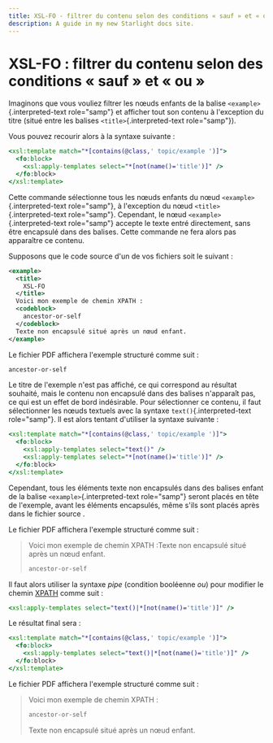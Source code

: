 ```yaml
---
title: XSL-FO - filtrer du contenu selon des conditions « sauf » et « ou »
description: A guide in my new Starlight docs site.
---
```

# XSL-FO : filtrer du contenu selon des conditions « sauf » et « ou »

Imaginons que vous vouliez filtrer les nœuds enfants de la balise
`<example>`{.interpreted-text role="samp"} et afficher tout son contenu
à l\'exception du titre (situé entre les balises
`<title>`{.interpreted-text role="samp"}).

Vous pouvez recourir alors à la syntaxe suivante :

``` xslt
<xsl:template match="*[contains(@class,' topic/example ')]">
  <fo:block>
    <xsl:apply-templates select="*[not(name()='title')]" />
  </fo:block>
</xsl:template>
```

Cette commande sélectionne tous les nœuds enfants du nœud
`<example>`{.interpreted-text role="samp"}, à l\'exception du nœud
`<title>`{.interpreted-text role="samp"}. Cependant, le nœud
`<example>`{.interpreted-text role="samp"} accepte le texte entré
directement, sans être encapsulé dans des balises. Cette commande ne
fera alors pas apparaître ce contenu.

Supposons que le code source d\'un de vos fichiers soit le suivant :

``` xml
<example>
  <title>
    XSL-FO
  </title>
  Voici mon exemple de chemin XPATH :
  <codeblock>
    ancestor-or-self
  </codeblock>
  Texte non encapsulé situé après un nœud enfant.
</example>
```

Le fichier PDF affichera l\'exemple structuré comme suit :

``` xslt
ancestor-or-self
```

Le titre de l\'exemple n\'est pas affiché, ce qui correspond au résultat
souhaité, mais le contenu non encapsulé dans des balises n\'apparaît
pas, ce qui est un effet de bord indésirable. Pour sélectionner ce
contenu, il faut sélectionner les nœuds textuels avec la syntaxe
`text()`{.interpreted-text role="samp"}. Il est alors tentant
d\'utiliser la syntaxe suivante :

``` xslt
<xsl:template match="*[contains(@class,' topic/example ')]">
  <fo:block>
    <xsl:apply-templates select="text()" />
    <xsl:apply-templates select="*[not(name()='title')]" />
  </fo:block>
</xsl:template>
```

Cependant, tous les éléments texte non encapsulés dans des balises
enfant de la balise `<example>`{.interpreted-text role="samp"} seront
placés en tête de l\'exemple, avant les éléments encapsulés, même s\'ils
sont placés après dans le fichier source .

Le fichier PDF affichera l\'exemple structuré comme suit :

> Voici mon exemple de chemin XPATH :Texte non encapsulé situé après un
> nœud enfant.
>
> ``` xslt
> ancestor-or-self
> ```

Il faut alors utiliser la syntaxe *pipe* (condition booléenne *ou*) pour
modifier le chemin [XPATH]() comme suit :

``` xslt
<xsl:apply-templates select="text()|*[not(name()='title')]" />
```

Le résultat final sera :

``` xslt
<xsl:template match="*[contains(@class,' topic/example ')]">
  <fo:block>
    <xsl:apply-templates select="text()|*[not(name()='title')]" />
  </fo:block>
</xsl:template>
```

Le fichier PDF affichera l\'exemple structuré comme suit :

> Voici mon exemple de chemin XPATH :
>
> ``` xslt
> ancestor-or-self
> ```
>
> Texte non encapsulé situé après un nœud enfant.
